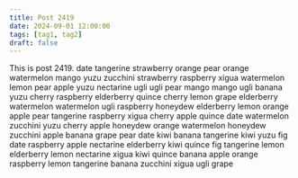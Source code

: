 ```yaml
---
title: Post 2419
date: 2024-09-01 12:00:00
tags: [tag1, tag2]
draft: false
---
```

This is post 2419.
date
tangerine
strawberry
orange
pear
orange
watermelon
mango
yuzu
zucchini
strawberry
raspberry
xigua
watermelon
lemon
pear
apple
yuzu
nectarine
ugli
ugli
pear
mango
mango
ugli
banana
yuzu
cherry
raspberry
elderberry
quince
cherry
lemon
grape
elderberry
watermelon
watermelon
ugli
raspberry
honeydew
elderberry
lemon
orange
apple
pear
tangerine
raspberry
xigua
cherry
apple
quince
date
watermelon
zucchini
yuzu
cherry
apple
honeydew
orange
watermelon
honeydew
zucchini
apple
banana
grape
pear
date
kiwi
banana
tangerine
kiwi
yuzu
fig
date
raspberry
apple
nectarine
elderberry
kiwi
quince
fig
tangerine
lemon
elderberry
lemon
nectarine
xigua
kiwi
quince
banana
apple
orange
raspberry
lemon
tangerine
banana
zucchini
xigua
ugli
grape

